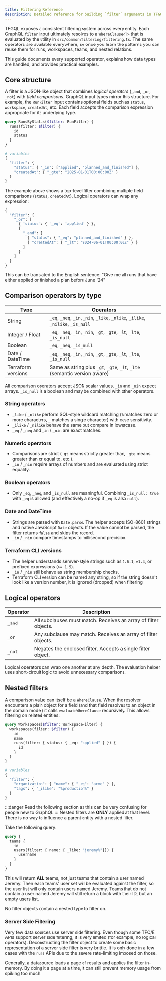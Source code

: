 ```yaml
---
title: Filtering Reference
description: Detailed reference for building `filter` arguments in TFGQL queries.
---
```


TFGQL exposes a consistent filtering system across every entity. Each GraphQL `filter` input ultimately resolves to a `WhereClause<T>` that is evaluated by the utility in `src/common/filtering/filtering.ts`. The same operators are available everywhere, so once you learn the patterns you can reuse them for runs, workspaces, teams, and nested relations.

This guide documents every supported operator, explains how data types are handled, and provides practical examples.

## Core structure

A filter is a JSON-like object that combines *logical operators* (`_and`, `_or`, `_not`) with *field comparisons*. GraphQL input types mirror this structure. For example, the `RunFilter` input contains optional fields such as `status`, `workspace`, `createdAt`, etc. Each field accepts the comparison expression appropriate for its underlying type.

```graphql
query RunsByStatus($filter: RunFilter) {
  runs(filter: $filter) {
    id
    status
  }
}

# variables
{
  "filter": {
    "status": { "_in": ["applied", "planned_and_finished"] },
    "createdAt": { "_gte": "2025-01-01T00:00:00Z" }
  }
}
```

The example above shows a top-level filter combining multiple field comparisons (`status`, `createdAt`). Logical operators can wrap any expression:

```graphql
{
  "filter": {
    "_or": [
      { "status": { "_eq": "applied" } },
      {
        "_and": [
          { "status": { "_eq": "planned_and_finished" } },
          { "createdAt": { "_lt": "2024-06-01T00:00:00Z" } }
        ]
      }
    ]
  }
}
```

This can be translated to the English sentence: "Give me all runs that have either applied or finished a plan before June '24"

## Comparison operators by type

| Type | Operators |
| --- | --- |
| String | `_eq`, `_neq`, `_in`, `_nin`, `_like`, `_nlike`, `_ilike`, `_nilike`, `_is_null` |
| Integer / Float | `_eq`, `_neq`, `_in`, `_nin`, `_gt`, `_gte`, `_lt`, `_lte`, `_is_null` |
| Boolean | `_eq`, `_neq`, `_is_null` |
| Date / DateTime | `_eq`, `_neq`, `_in`, `_nin`, `_gt`, `_gte`, `_lt`, `_lte`, `_is_null` |
| Terraform versions | Same as string plus `_gt`, `_gte`, `_lt`, `_lte` (semantic version aware) |

All comparison operators accept JSON scalar values. `_in` and `_nin` expect arrays. `_is_null` is a boolean and may be combined with other operators.

### String operators

- `_like` / `_nlike` perform SQL-style wildcard matching (`%` matches zero or more characters, `_` matches a single character) with case sensitivity.
- `_ilike` / `_nilike` behave the same but compare in lowercase.
- `_eq` / `_neq` and `_in` / `_nin` are exact matches.

### Numeric operators

- Comparisons are strict (`_gt` means strictly greater than, `_gte` means greater than or equal to, etc.).
- `_in` / `_nin` require arrays of numbers and are evaluated using strict equality.

### Boolean operators

- Only `_eq`, `_neq`, and `_is_null` are meaningful. Combining `_is_null: true` with `_eq` is allowed (and effectively a no-op if `_eq` is also `null`).

### Date and DateTime

- Strings are parsed with `Date.parse`. The helper accepts ISO-8601 strings and native JavaScript `Date` objects. If the value cannot be parsed, the filter returns `false` and skips the record.
- `_in` / `_nin` compare timestamps to millisecond precision.

### Terraform CLI versions

- The helper understands semver-style strings such as `1.6.1`, `v1.4`, or prefixed expressions (`>= 1.5`).
- `_in` / `_nin` still behave as string membership checks.
- Terraform CLI version can be named any string, so if the string doesn't look like a version number, it is ignored (dropped) when filtering

## Logical operators

| Operator | Description |
| --- | --- |
| `_and` | All subclauses must match. Receives an array of filter objects. |
| `_or` | Any subclause may match. Receives an array of filter objects. |
| `_not` | Negates the enclosed filter. Accepts a single filter object. |

Logical operators can wrap one another at any depth. The evaluation helper uses short-circuit logic to avoid unnecessary comparisons.

## Nested filters

A comparison value can itself be a `WhereClause`. When the resolver encounters a plain object for a field (and that field resolves to an object in the domain model) it calls `evaluateWhereClause` recursively. This allows filtering on related entities:

```graphql
query Workspaces($filter: WorkspaceFilter) {
  workspaces(filter: $filter) {
    id
    name
    runs(filter: { status: { _eq: "applied" } }) {
      id
    }
  }
}

# variables
{
  "filter": {
    "organization": { "name": { "_eq": "acme" } },
    "tags": { "_ilike": "%production%" }
  }
}
```
:::danger
Read the following section as this can be very confusing for people new to GraphQL
:::
Nested filters are **ONLY** applied at that level.  There is no way to influence a parent entity with a nested filter.

Take the following query:
```graphql
query {
  teams {
    id
    users(filter: { name: { _like: "jeremy%"}}) {
      username
    }
  }
}
```
This will return **ALL** teams, not just teams that contain a user named Jeremy.  Then each teams' user set will be evaluated against the filter, so the user list will only contain users named Jeremy.  Teams that do not contain a user named Jeremy will still return a block with their ID, but an empty users list.

No filter objects contain a nested type to filter on.

### Server Side Filtering

Very few data sources use server side filtering. Even though some TFC/E APIs support server side filtering, it is very limited (for example, no logical operators).  Deconstructing the filter object to create some basic representation of a server side filter is very brittle.  It is only done in a few cases with the `runs` APIs due to the severe rate-limiting imposed on those.

Generally, a datasource loads a page of results and applies the filter in-memory. By doing it a page at a time, it can still prevent memory usage from spiking too much.
